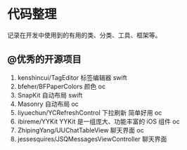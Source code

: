 # 代码整理
记录在开发中使用到的有用的类、分类、工具、框架等。

## @优秀的开源项目
1. kenshincui/TagEditor 标签编辑器  swift
2. bfeher/BFPaperColors 颜色  oc
3. SnapKit 自动布局 swift
4. Masonry 自动布局 oc
5. liyuechun/YCRefreshControl 下拉刷新  简单好用  oc
6. ibireme/YYKit YYKit 是一组庞大、功能丰富的 iOS 组件  oc 
7. ZhipingYang/UUChatTableView 聊天界面 oc
8. jessesquires/JSQMessagesViewController 聊天界面

